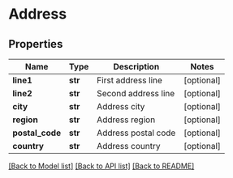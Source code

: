 # Address

## Properties
Name | Type | Description | Notes
------------ | ------------- | ------------- | -------------
**line1** | **str** | First address line | [optional] 
**line2** | **str** | Second address line | [optional] 
**city** | **str** | Address city | [optional] 
**region** | **str** | Address region | [optional] 
**postal_code** | **str** | Address postal code | [optional] 
**country** | **str** | Address country | [optional] 

[[Back to Model list]](../README.md#documentation-for-models) [[Back to API list]](../README.md#documentation-for-api-endpoints) [[Back to README]](../README.md)


